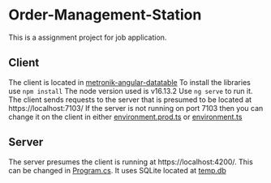 # Order-Management-Station
This is a assignment project for job application.


## Client
The client is located in [metronik-angular-datatable](https://github.com/kadattack/Order-Management-Station/tree/main/Metronik/metronik-angular-datatable)
To install the libraries use 
`npm install`
The node version used is v16.13.2
Use `ng serve` to run it.
The client sends requests to the server that is presumed to be located at https://localhost:7103/
If the server is not running on port 7103 then you can change it on the client in either
[environment.prod.ts](https://github.com/kadattack/Order-Management-Station/blob/main/Metronik/metronik-angular-datatable/src/environments/environment.prod.ts) 
or [environment.ts](https://github.com/kadattack/Order-Management-Station/blob/main/Metronik/metronik-angular-datatable/src/environments/environment.ts) 

## Server
The server presumes the client is running at https://localhost:4200/. This can be changed in [Program.cs](https://github.com/kadattack/Order-Management-Station/blob/main/Metronik/Program.cs).
It uses SQLite located at [temp.db](https://github.com/kadattack/Order-Management-Station/blob/main/Metronik/temp.db)
